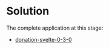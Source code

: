 # Solution

The complete application at this stage:

- [donation-svelte-0-3-0](./archives/donation-svelte-0-3-0.zip)

